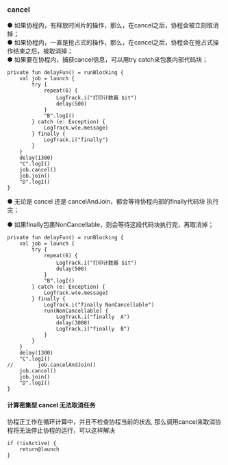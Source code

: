 ### cancel  

● 如果协程内，有释放时间片的操作，那么，在cancel之后，协程会被立刻取消掉；  
● 如果协程内，一直是抢占式的操作，那么，在cancel之后，协程会在抢占式操作结束之后，被取消掉；  
● 如果要在协程内，捕获cancel信息，可以用try catch来包裹内部代码块；  
```
private fun delayFun() = runBlocking {
    val job = launch {
        try {
            repeat(6) {
                LogTrack.i("打印计数器 $it")
                delay(500)
            }
            "B".logI()
        } catch (e: Exception) {
            LogTrack.w(e.message)
        } finally {
            LogTrack.i("finally")
        }
    }
    delay(1300)
    "C".logI()
    job.cancel()
    job.join()
    "D".logI()
}
```
● 无论是 cancel 还是 cancelAndJoin，都会等待协程内部的finally代码块 执行完；  

● 如果finally包裹NonCancellable，则会等待这段代码块执行完，再取消掉；  
```
private fun delayFun() = runBlocking {
    val job = launch {
        try {
            repeat(6) {
                LogTrack.i("打印计数器 $it")
                delay(500)
            }
            "B".logI()
        } catch (e: Exception) {
            LogTrack.w(e.message)
        } finally {
            LogTrack.i("finally NonCancellable")
            run(NonCancellable) {
                LogTrack.i("finally  A")
                delay(3000)
                LogTrack.i("finally  B")
            }
        }
    }
    delay(1300)
    "C".logI()
//        job.cancelAndJoin()
    job.cancel()
    job.join()
    "D".logI()
}
```

#### 计算密集型 cancel 无法取消任务  
协程正工作在循环计算中，并且不检查协程当前的状态, 那么调用cancel来取消协程将无法停止协程的运行，可以这样解决  
```
if (!isActive) {
    return@launch
}
```
